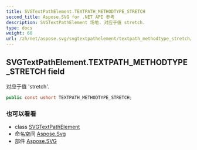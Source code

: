 ```yaml
---
title: SVGTextPathElement.TEXTPATH_METHODTYPE_STRETCH
second_title: Aspose.SVG for .NET API 参考
description: SVGTextPathElement 场地. 对应于值 stretch.
type: docs
weight: 60
url: /zh/net/aspose.svg/svgtextpathelement/textpath_methodtype_stretch/
---
```

## SVGTextPathElement.TEXTPATH_METHODTYPE_STRETCH field

对应于值 'stretch'.

```csharp
public const ushort TEXTPATH_METHODTYPE_STRETCH;
```

### 也可以看看

* class [SVGTextPathElement](../)
* 命名空间 [Aspose.Svg](../../svgtextpathelement/)
* 部件 [Aspose.SVG](../../../)


